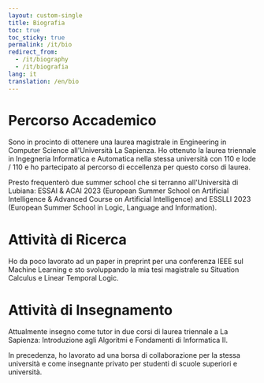 ```yaml
---
layout: custom-single
title: Biografia
toc: true
toc_sticky: true
permalink: /it/bio
redirect_from:
  - /it/biography
  - /it/biografia
lang: it
translation: /en/bio
---
```


# Percorso Accademico

Sono in procinto di ottenere una laurea magistrale in Engineering in Computer Science all'Università La Sapienza. Ho ottenuto la laurea triennale in Ingegneria Informatica e Automatica nella stessa università con 110 e lode / 110 e ho partecipato al percorso di eccellenza per questo corso di laurea.

Presto frequenterò due summer school che si terranno all'Università di Lubiana: ESSAI & ACAI 2023 (European Summer School on Artificial Intelligence & Advanced Course on Artificial Intelligence) and ESSLLI 2023 (European Summer School in Logic, Language and Information).

# Attività di Ricerca

Ho da poco lavorato ad un paper in preprint per una conferenza IEEE sul Machine Learning e sto svoluppando la mia tesi magistrale su Situation Calculus e Linear Temporal Logic.

# Attività di Insegnamento

Attualmente insegno come tutor in due corsi di laurea triennale a La Sapienza: Introduzione agli Algoritmi e Fondamenti di Informatica II.

In precedenza, ho lavorato ad una borsa di collaborazione per la stessa università e come insegnante privato per studenti di scuole superiori e università.